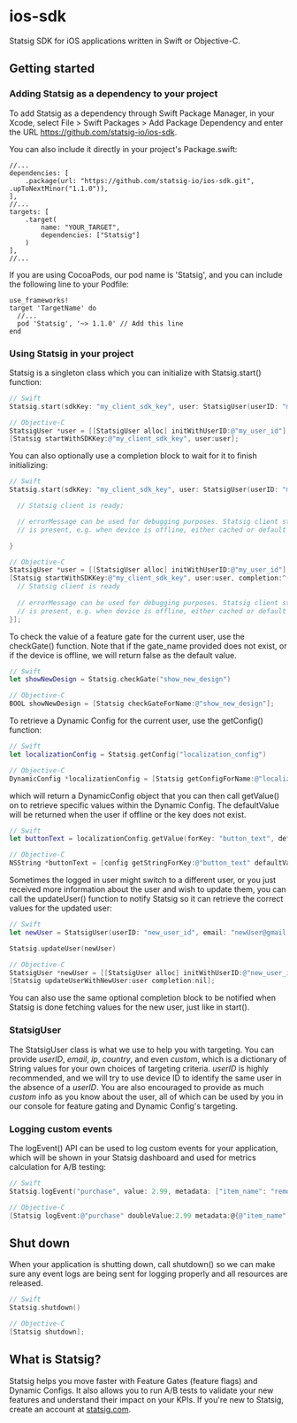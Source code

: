 # ios-sdk

Statsig SDK for iOS applications written in Swift or Objective-C.

## Getting started

### Adding Statsig as a dependency to your project

To add Statsig as a dependency through Swift Package Manager, in your Xcode, select File > Swift Packages > Add Package Dependency
and enter the URL https://github.com/statsig-io/ios-sdk.

You can also include it directly in your project's Package.swift:

```
//...
dependencies: [
    .package(url: "https://github.com/statsig-io/ios-sdk.git", .upToNextMinor("1.1.0")),
],
//...
targets: [
    .target(
        name: "YOUR_TARGET",
        dependencies: ["Statsig"]
    )
],
//...
```

If you are using CocoaPods, our pod name is 'Statsig', and you can include the following line to your Podfile:

```
use_frameworks!
target 'TargetName' do
  //...
  pod 'Statsig', '~> 1.1.0' // Add this line
end
```

### Using Statsig in your project

Statsig is a singleton class which you can initialize with Statsig.start() function:

```swift
// Swift
Statsig.start(sdkKey: "my_client_sdk_key", user: StatsigUser(userID: "my_user_id"))
```
```objectivec
// Objective-C
StatsigUser *user = [[StatsigUser alloc] initWithUserID:@"my_user_id"];
[Statsig startWithSDKKey:@"my_client_sdk_key", user:user];
```

You can also optionally use a completion block to wait for it to finish initializing:

```swift
// Swift
Statsig.start(sdkKey: "my_client_sdk_key", user: StatsigUser(userID: "my_user_id")) { errorMessage in

  // Statsig client is ready;

  // errorMessage can be used for debugging purposes. Statsig client still functions when errorMessage
  // is present, e.g. when device is offline, either cached or default values will be returned by Statsig APIs.

}
```

```objectivec
// Objective-C
StatsigUser *user = [[StatsigUser alloc] initWithUserID:@"my_user_id"];
[Statsig startWithSDKKey:@"my_client_sdk_key", user:user, completion:^(NSString * errorMessage) {
  // Statsig client is ready
  
  // errorMessage can be used for debugging purposes. Statsig client still functions when errorMessage
  // is present, e.g. when device is offline, either cached or default values will be returned by Statsig APIs.
}];
```

To check the value of a feature gate for the current user, use the checkGate() function. Note that if the gate_name provided does not exist,
or if the device is offline, we will return false as the default value.

```swift
// Swift
let showNewDesign = Statsig.checkGate("show_new_design")
```
```objectivec
// Objective-C
BOOL showNewDesign = [Statsig checkGateForName:@"show_new_design"];
```

To retrieve a Dynamic Config for the current user, use the getConfig() function:

```swift
// Swift
let localizationConfig = Statsig.getConfig("localization_config")
```
```objectivec
// Objective-C
DynamicConfig *localizationConfig = [Statsig getConfigForName:@"localization_config"];
```

which will return a DynamicConfig object that you can then call getValue() on to retrieve specific values within the Dynamic Config. The
defaultValue will be returned when the user if offline or the key does not exist.

```swift
// Swift
let buttonText = localizationConfig.getValue(forKey: "button_text", defaultValue: "Check out")
```
```objectivec
// Objective-C
NSString *buttonText = [config getStringForKey:@"button_text" defaultValue:@""Check out""];
```

Sometimes the logged in user might switch to a different user, or you just received more information about the user and wish to update them,
you can call the updateUser() function to notify Statsig so it can retrieve the correct values for the updated user:

```swift
// Swift
let newUser = StatsigUser(userID: "new_user_id", email: "newUser@gmail.com", country: "US")

Statsig.updateUser(newUser)
```
```objectivec
// Objective-C
StatsigUser *newUser = [[StatsigUser alloc] initWithUserID:@"new_user_id" email:@"newUser@gmail.com" ip:nil country:@"US" custom:custom:@{@"is_new_user": @YES}];
[Statsig updateUserWithNewUser:user completion:nil];
```

You can also use the same optional completion block to be notified when Statsig is done fetching values for the new user, just like in start().

### StatsigUser

The StatsigUser class is what we use to help you with targeting. You can provide _userID_, _email_, _ip_, _country_, and even _custom_, which
is a dictionary of String values for your own choices of targeting criteria. _userID_ is highly recommended, and we will try to use device ID
to identify the same user in the absence of a _userID_. You are also encouraged to provide as much _custom_ info as you know about the
user, all of which can be used by you in our console for feature gating and Dynamic Config's targeting.

### Logging custom events

The logEvent() API can be used to log custom events for your application, which will be shown in your Statsig dashboard and used for
metrics calculation for A/B testing:

```swift
// Swift
Statsig.logEvent("purchase", value: 2.99, metadata: ["item_name": "remove_ads"])
```
```objectivec
// Objective-C
[Statsig logEvent:@"purchase" doubleValue:2.99 metadata:@{@"item_name" : @"remove_ads"}];
```

## Shut down

When your application is shutting down, call shutdown() so we can make sure any event logs are being sent for logging properly and all resources are released.

```swift
// Swift
Statsig.shutdown()
```
```objectivec
// Objective-C
[Statsig shutdown];
```

## What is Statsig?

Statsig helps you move faster with Feature Gates (feature flags) and Dynamic Configs. It also allows you to run A/B tests to validate your new features and understand their impact on your KPIs. If you're new to Statsig, create an account at [statsig.com](https://www.statsig.com).
